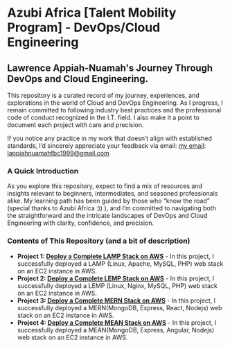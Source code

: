 # Azubi Africa [Talent Mobility Program] - DevOps/Cloud Engineering

## Lawrence Appiah-Nuamah's Journey Through DevOps and Cloud Engineering.

This repository is a curated record of my journey, experiences, and explorations in the world of Cloud and DevOps Engineering. As I progress, I remain committed to following industry best practices and the professional code of conduct recognized in the I.T. field. I also make it a point to document each project with care and precision.

If you notice any practice in my work that doesn’t align with established standards, I’d sincerely appreciate your feedback via email: [my email](lappiahnuamahfbc1999@gmail.com): lappiahnuamahfbc1999@gmail.com

### A Quick Introduction
As you explore this repository, expect to find a mix of resources and insights relevant to beginners, intermediates, and seasoned professionals alike. My learning path has been guided by those who “know the road” (special thanks to Azubi Africa :)) ), and I’m committed to navigating both the straightforward and the intricate landscapes of DevOps and Cloud Engineering with clarity, confidence, and precision.

### Contents of This Repository (and a bit of description)

- **Project 1: [Deploy a Complete LAMP Stack on AWS](https://github.com/lappiahnuamah/DevOps-CloudEngr-StegHub/tree/main/1.LAMP_Stack)** - In this project, I successfully deployed a LAMP (Linux, Apache, MySQL, PHP) web stack on an EC2 instance in AWS.
- **Project 2: [Deploy a Complete LEMP Stack on AWS](https://github.com/lappiahnuamah/DevOps-CloudEngr-StegHub/tree/main/2.LEMP_Stack)** - In this project, I successfully deployed a LEMP (Linux, Nginx, MySQL, PHP) web stack on an EC2 instance in AWS.
- **Project 3: [Deploy a Complete MERN Stack on AWS](https://github.com/lappiahnuamah/DevOps-CloudEngr-StegHub/tree/main/3.MERN_Stack)** - In this project, I successfully deployed a MERN(MongoDB, Express, React, Nodejs) web stack on an EC2 instance in AWS.
- **Project 4: [Deploy a Complete MEAN Stack on AWS](https://github.com/lappiahnuamah/DevOps-CloudEngr-StegHub/tree/main/4.MEAN_Stack)** - In this project, I successfully deployed a MEAN(MongoDB, Express, Angular, Nodejs) web stack on an EC2 instance in AWS.
